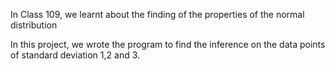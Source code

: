 In Class 109, we learnt about the finding of the properties of the normal distribution

In this project, we wrote the program to find the inference on the data points of standard deviation 1,2 and 3.